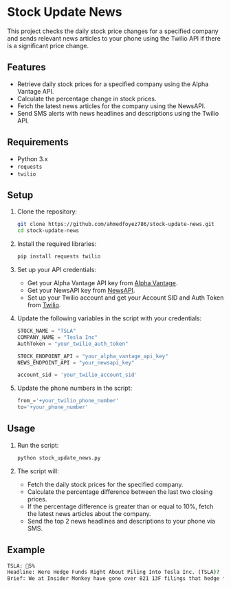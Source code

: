 # Stock Update News

This project checks the daily stock price changes for a specified company and sends relevant news articles to your phone using the Twilio API if there is a significant price change.

## Features

- Retrieve daily stock prices for a specified company using the Alpha Vantage API.
- Calculate the percentage change in stock prices.
- Fetch the latest news articles for the company using the NewsAPI.
- Send SMS alerts with news headlines and descriptions using the Twilio API.

## Requirements

- Python 3.x
- `requests`
- `twilio`

## Setup

1. Clone the repository:

   ```sh
   git clone https://github.com/ahmedfoyez786/stock-update-news.git
   cd stock-update-news
   ```

2. Install the required libraries:

   ```sh
   pip install requests twilio
   ```

3. Set up your API credentials:

   - Get your Alpha Vantage API key from [Alpha Vantage](https://www.alphavantage.co/support/#api-key).
   - Get your NewsAPI key from [NewsAPI](https://newsapi.org/register).
   - Set up your Twilio account and get your Account SID and Auth Token from [Twilio](https://www.twilio.com/try-twilio).

4. Update the following variables in the script with your credentials:

   ```python
   STOCK_NAME = "TSLA"
   COMPANY_NAME = "Tesla Inc"
   AuthToken = "your_twilio_auth_token"

   STOCK_ENDPOINT_API = "your_alpha_vantage_api_key"
   NEWS_ENDPOINT_API = "your_newsapi_key"

   account_sid = 'your_twilio_account_sid'
   ```

5. Update the phone numbers in the script:
   ```python
   from_='+your_twilio_phone_number'
   to='+your_phone_number'
   ```

## Usage

1. Run the script:

   ```sh
   python stock_update_news.py
   ```

2. The script will:
   - Fetch the daily stock prices for the specified company.
   - Calculate the percentage difference between the last two closing prices.
   - If the percentage difference is greater than or equal to 10%, fetch the latest news articles about the company.
   - Send the top 2 news headlines and descriptions to your phone via SMS.

## Example

```sh
TSLA: 🔺5%
Headline: Were Hedge Funds Right About Piling Into Tesla Inc. (TSLA)?
Brief: We at Insider Monkey have gone over 821 13F filings that hedge funds and prominent investors are required to file by the SEC. The 13F filings show the funds' and investors' portfolio positions as of March 31st, near the height of the coronavirus market crash.
```

